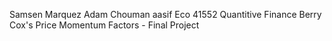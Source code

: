 Samsen Marquez Adam Chouman aasif 
Eco 41552 Quantitive Finance 
Berry Cox's Price Momentum Factors - Final Project
